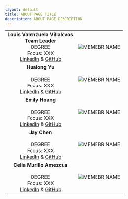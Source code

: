 ```yaml
---
layout: default
title: ABOUT PAGE TITLE
description: ABOUT PAGE DESCRIPTION
---
```


| | |
|:---------------------------------------------------------------------------------------------------------------------------------------------:|:---------------------------------------------------:|
|**Louis Valenzuela Villalovos** <br/> **Team Leader** <br/> DEGREE <br/> Focus: XXX <br/> [LinkedIn](https://linkedIn.com) & [GitHub](https://github.com) | ![MEMEBR NAME]({{site.baseurl}}/assets/css/octocat.png) |
|**Hualong Yu** <br/>                 <br/> DEGREE <br/> Focus: XXX <br/> [LinkedIn](https://linkedIn.com)  & [GitHub](https://github.com) | ![MEMEBR NAME]({{site.baseurl}}/assets/css/octocat.png) |
|**Emily Hoang** <br/>                 <br/> DEGREE <br/> Focus: XXX <br/> [LinkedIn](https://linkedIn.com)  & [GitHub](https://github.com) | ![MEMEBR NAME]({{site.baseurl}}/assets/css/octocat.png) |
|**Jay Chen** <br/>                 <br/> DEGREE <br/> Focus: XXX <br/> [LinkedIn](https://linkedIn.com)  & [GitHub](https://github.com) | ![MEMEBR NAME]({{site.baseurl}}/assets/css/octocat.png) |
|**Celia Murillo Amezcua** <br/>                 <br/> DEGREE <br/> Focus: XXX <br/> [LinkedIn](https://linkedIn.com)  & [GitHub](https://github.com) | ![MEMEBR NAME]({{site.baseurl}}/assets/css/octocat.png) |
